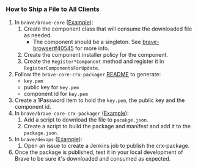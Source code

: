 ### How to Ship a File to All Clients

1. In `brave/brave-core`
([Example](https://github.com/brave/brave-core/pull/27620)):
    1. Create the component class that will consume the downloaded file as
    needed.
        - The component should be a singleton. See
        [brave-browser#40545](https://github.com/brave/brave-browser/issues/40545)
        for more info.
    2. Create the component installer policy for the component.
    3. Create the `Register*Component` method and register it in
    `RegisterComponentsForUpdate`.
2. Follow the `brave-core-crx-packager`
[README](https://github.com/brave/brave-core-crx-packager/blob/master/README.md)
to generate:
    - `key.pem`
    - public key for `key.pem`
    - component id for `key.pem`
3. Create a 1Password item to hold the `key.pem`, the public key and the
component id.
4. In `brave/brave-core-crx-packager`
([Example](https://github.com/brave/brave-core-crx-packager/pull/1048)):
    1. Add a script to download the file to `pacakge.json`.
    2. Create a script to build the package and manifest and add it to the
    `package.json`.
5. In `brave/devops`
([Example](https://github.com/brave/devops/issues/13229)):
    1. Open an issue to create a Jenkins job to publish the crx-package.
6. Once the package is published, test it in your local development of Brave to
be sure it's downloaded and consumed as expected.